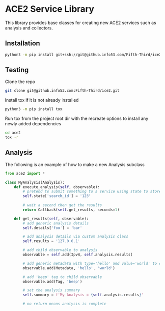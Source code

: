 # ACE2 Service Library
This library provides base classes for creating new ACE2 services such as analysis and collectors.

## Installation
```bash
python3 -m pip install git+ssh://git@github.info53.com/Fifth-Third/ice2.git
```

## Testing
Clone the repo
```bash
git clone git@github.info53.com:Fifth-Third/ice2.git
```

Install tox if it is not already installed
```bash
python3 -m pip install tox
```

Run tox from the project root dir with the recreate options to install any newly added dependencies
```bash
cd ace2
tox -r
```

## Analysis
The following is an example of how to make a new Analysis subclass
```python
from ace2 import *

class MyAnalysis(Analysis):
    def execute_analysis(self, observable):
        # pretend to submit something to a service using state to store non analysis info
        self.state['search_id'] = '123'
        
        # wait a second then get the results
        return Callback(self.get_results, seconds=1)

    def get_results(self, observable):
        # add generic analysis details
        self.details['foo'] = 'bar'

        # add analysis details via custom analysis class
        self.results = '127.0.0.1'

        # add child observable to analysis
        observable = self.add(Ipv4, self.analysis.results)

        # add generic metadata with type='hello' and value='world' to child observable
        observable.add(Metadata, 'hello', 'world')

        # add 'beep' tag to child observable
        observable.add(Tag, 'beep')

        # set the analysis summary
        self.summary = f'My Analysis = {self.analysis.results}'

        # no return means analysis is complete
```
